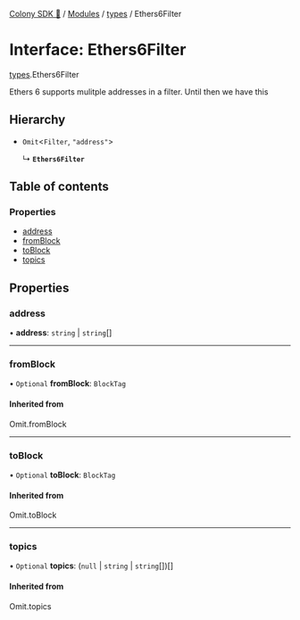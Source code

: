 [Colony SDK 🚀](../README.md) / [Modules](../modules.md) / [types](../modules/types.md) / Ethers6Filter

# Interface: Ethers6Filter

[types](../modules/types.md).Ethers6Filter

Ethers 6 supports mulitple addresses in a filter. Until then we have this

## Hierarchy

- `Omit`<`Filter`, ``"address"``\>

  ↳ **`Ethers6Filter`**

## Table of contents

### Properties

- [address](types.Ethers6Filter.md#address)
- [fromBlock](types.Ethers6Filter.md#fromblock)
- [toBlock](types.Ethers6Filter.md#toblock)
- [topics](types.Ethers6Filter.md#topics)

## Properties

### address

• **address**: `string` \| `string`[]

___

### fromBlock

• `Optional` **fromBlock**: `BlockTag`

#### Inherited from

Omit.fromBlock

___

### toBlock

• `Optional` **toBlock**: `BlockTag`

#### Inherited from

Omit.toBlock

___

### topics

• `Optional` **topics**: (``null`` \| `string` \| `string`[])[]

#### Inherited from

Omit.topics
